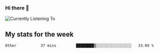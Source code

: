 ### Hi there 👋

![Currently Listening To](https://lastfm-recently-played.vercel.app/api?user=lynziee)

## My stats for the week
<!--START_SECTION:waka-->

```text
Other           37 mins         ████████▒░░░░░░░░░░░░░░░░   33.89 %
```

<!--END_SECTION:waka-->
